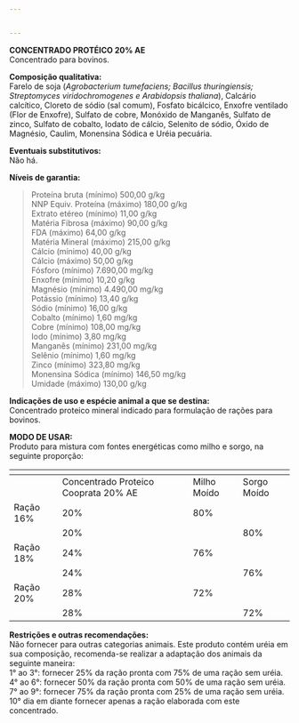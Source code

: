 ```yaml
---


---
```


<p><strong>CONCENTRADO PROTÉICO 20% AE</strong><br>
Concentrado para bovinos.</p>
<p><strong>Composição qualitativa:</strong><br>
Farelo de soja (<em>Agrobacterium tumefaciens; Bacillus thuringiensis; Streptomyces viridochromogenes e Arabidopsis thaliana</em>), Calcário calcítico, Cloreto de sódio (sal comum), Fosfato bicálcico, Enxofre ventilado (Flor de Enxofre), Sulfato de cobre, Monóxido de Manganês, Sulfato de zinco, Sulfato de cobalto, Iodato de cálcio, Selenito de sódio, Óxido de Magnésio, Caulim, Monensina Sódica e Uréia pecuária.</p>
<p><strong>Eventuais substitutivos:</strong><br>
Não há.</p>
<p><strong>Níveis de garantia:</strong></p>
<blockquote>
<p>Proteína bruta (mínimo) 500,00 g/kg<br>
NNP Equiv. Proteína (máximo) 180,00 g/kg<br>
Extrato etéreo (mínimo) 11,00 g/kg<br>
Matéria Fibrosa (máximo) 90,00 g/kg<br>
FDA (máximo) 64,00 g/kg<br>
Matéria Mineral (máximo) 215,00 g/kg<br>
Cálcio (mínimo) 40,00 g/kg<br>
Cálcio (máximo) 50,00 g/kg<br>
Fósforo (mínimo) 7.690,00 mg/kg<br>
Enxofre (mínimo) 10,20 g/kg<br>
Magnésio (mínimo) 4.490,00 mg/kg<br>
Potássio (mínimo) 13,40 g/kg<br>
Sódio (mínimo) 16,00 g/kg<br>
Cobalto (mínimo) 1,60 mg/kg<br>
Cobre (mínimo) 108,00 mg/kg<br>
Iodo (mínimo) 3,80 mg/kg<br>
Manganês (mínimo) 231,00 mg/kg<br>
Selênio (mínimo) 1,60 mg/kg<br>
Zinco (mínimo) 323,80 mg/kg<br>
Monensina Sódica (mínimo) 146,50 mg/kg<br>
Umidade (máximo) 130,00 g/kg</p>
</blockquote>
<p><strong>Indicações de uso e espécie animal a que se destina:</strong><br>
Concentrado proteico mineral indicado para formulação de rações para bovinos.</p>
<p><strong>MODO DE USAR:</strong><br>
Produto para mistura com fontes energéticas como milho e sorgo, na seguinte proporção:</p>

<table>
<thead>
<tr>
<th></th>
<th></th>
<th></th>
<th></th>
</tr>
</thead>
<tbody>
<tr>
<td></td>
<td>Concentrado Proteico Cooprata 20% AE</td>
<td>Milho Moído</td>
<td>Sorgo Moído</td>
</tr>
<tr>
<td>Ração 16%</td>
<td>20%</td>
<td>80%</td>
<td></td>
</tr>
<tr>
<td></td>
<td>20%</td>
<td></td>
<td>80%</td>
</tr>
<tr>
<td>Ração 18%</td>
<td>24%</td>
<td>76%</td>
<td></td>
</tr>
<tr>
<td></td>
<td>24%</td>
<td></td>
<td>76%</td>
</tr>
<tr>
<td>Ração 20%</td>
<td>28%</td>
<td>72%</td>
<td></td>
</tr>
<tr>
<td></td>
<td>28%</td>
<td></td>
<td>72%</td>
</tr>
</tbody>
</table><p><strong>Restrições e outras recomendações:</strong><br>
Não fornecer para outras categorias animais. Este produto contém uréia em sua composição, recomenda-se realizar a adaptação dos animais da seguinte maneira:<br>
1° ao 3°: fornecer 25% da ração pronta com 75% de uma ração sem uréia.<br>
4° ao 6°: fornecer 50% da ração pronta com 50% de uma ração sem uréia.<br>
7° ao 9°: fornecer 75% da ração pronta com 25% de uma ração sem uréia.<br>
10° dia em diante fornecer apenas a ração elaborada com este concentrado.</p>

